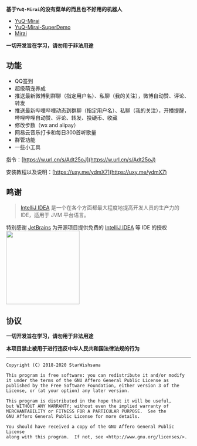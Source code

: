 **基于`YuQ-Mirai`的没有菜单的而且也不好用的机器人**
* [YuQ-Mirai](https://github.com/YuQWorks/YuQ-Mirai)
* [YuQ-Mirai-SuperDemo](https://github.com/YuQWorks/YuQ-SuperDemo)
* [Mirai](https://github.com/mamoe/mirai)

**一切开发旨在学习，请勿用于非法用途**

## 功能
* QQ签到
* 超级萌宠养成
* 推送最新微博到群聊（指定用户名）、私聊（我的关注），微博自动赞、评论、转发
* 推送最新哔哩哔哩动态到群聊（指定用户名）、私聊（我的关注），开播提醒，哔哩哔哩自动赞、评论、转发、投硬币、收藏
* 修改步数（wx and alipay）
* 网易云音乐打卡和每日300首听歌量
* 群管功能
* 一些小工具

指令：[https://w.url.cn/s/Adt25oJ](https://w.url.cn/s/Adt25oJ)

安装教程以及说明：[https://uxy.me/ydmX7](https://uxy.me/ydmX7)

## 鸣谢

> [IntelliJ IDEA](https://zh.wikipedia.org/zh-hans/IntelliJ_IDEA) 是一个在各个方面都最大程度地提高开发人员的生产力的 IDE，适用于 JVM 平台语言。

特别感谢 [JetBrains](https://www.jetbrains.com/?from=kuku-bot) 为开源项目提供免费的 [IntelliJ IDEA](https://www.jetbrains.com/idea/?from=kuku-bot) 等 IDE 的授权  
[<img src="https://u.iheit.com/images/jetbrains-variant-3.png" width="200"/>](https://www.jetbrains.com/?from=kuku-bot)

## 协议
**一切开发旨在学习，请勿用于非法用途**

**本项目禁止被用于进行违反中华人民共和国法律法规的行为**

------

```text
Copyright (C) 2018-2020 StarWishsama

This program is free software: you can redistribute it and/or modify
it under the terms of the GNU Affero General Public License as
published by the Free Software Foundation, either version 3 of the
License, or (at your option) any later version.

This program is distributed in the hope that it will be useful,
but WITHOUT ANY WARRANTY; without even the implied warranty of
MERCHANTABILITY or FITNESS FOR A PARTICULAR PURPOSE.  See the
GNU Affero General Public License for more details.

You should have received a copy of the GNU Affero General Public License
along with this program.  If not, see <http://www.gnu.org/licenses/>.
```
